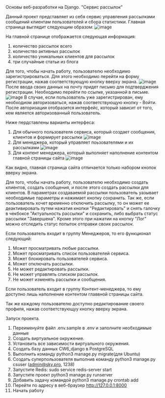 Основы веб-разработки на Django. "Сервис рассылок"

Данный проект представляет из себя сервис управления рассылками сообщений клиентам пользователей и сбора статистики.
Главная страница выглядит следующим образом:
![image](https://github.com/user-attachments/assets/f5d4247b-7375-4b8d-8ba4-ac120bda5049)

На главной странице отображается следующая информация:
1. количество рассылок всего
2. количество активных рассылок
3. количество уникальных клиентов для рассылок
4. три случайные статьи из блога

Для того, чтобы начать работу, пользователю необходимо зарегистрироваться. Для этого необходимо перейти на форму регистрации, нажав соответствующую кнопку вверху экрана.
![image](https://github.com/user-attachments/assets/46e4b1c1-e935-4fae-b3c8-a49ed10ad86d)
После ввода своих данных на почту придет письмо для подтверджения регистрации. Необходимо перейти по ссылке, указанной в письме.
![image](https://github.com/user-attachments/assets/20579a1e-3e5d-4fe6-bc7b-67665a80fc38)
В случае, если пользователь уже зарегистрирован, ему необходиом авторизоваться, нажав соответствующую кнопку - Войти.
После авторизации отобразится интерфейс, который зависит от того, кем является авторизованный пользователь. 

Ниже пердставлены варианты интерфеса:
1. Для обычного пользователя сервиса, который создает сообщения, клиентов и формирует рассылки
![image](https://github.com/user-attachments/assets/a2299c16-9347-4c3b-8069-36dd38f9ccdd)
2. Для менеджера, который управляет поьзователями и их рассылками
![image](https://github.com/user-attachments/assets/e3f965e3-4c9d-4971-af60-3b3b58cb5a29)
3. Для контент менеджера, который выполняет наполнение контентом главной страницы сайта
![image](https://github.com/user-attachments/assets/173a24d2-a715-4051-8d6e-76812ac681fb)

Как видно, главная страница сайта отличается только набором кнопок вверху экрана.

Для того, чтобы начать работу, пользователю необходимо создать клиентов, создать сообщения, и после этого создать рассылки для клиентов. В параметрах создаваемой рассылки пользователь уазывает необходимые параметры и нажимает кнопку сохранить. Так же, если пользователь хочет временно отключить рассылку, то он может ее деактивировать путем нажатия кнопки "Редактировать" и снять галочку в чекбоксе "Актуальность рассылки" и сохранить, либо выбрать статус рассылки "Завершена". Кроме этого при нажатии на кнопку "Лог" можно отследить статус попыток отправки своих рассылок.

Если пользователь входит в группу Менеджеров, то его функционал следующий:
1. Может просматривать любые рассылки.
2. Может просматривать список пользователей сервиса.
3. Может блокировать пользователей сервиса.
4. Может отключать рассылки.
5. Не может редактировать рассылки.
6. Не может управлять списком рассылок.
7. Не может изменять рассылки и сообщения.

Если пользователь входит в группу Контент-менеджера, то ему доступно лишь наполнение контентом главвной страницы сайта.

Так же каждому пользователю доступно редактирование своего профиля, нажав соответствующуу кнопку вверху экрана.


Запуск проекта.

1. Переименуйте файл .env.sample в .env и заполните необходимые данные
2. Создать виртуальное окружение.
3. Установить все зависимости виртуального окружения.
4. Создать базу данных CW6_django в PostgreSQL
5. Выполнить команду python3 manage.py migrate(для Ubuntu)
6. Создать суперпользователя выполнив команду python3 manage.py csuser (admin@sky.pro, 1238)
7. Запустите Redis: sudo service redis-server start
8. Запустите проект python3 manage.py runserver
9. Добавить задачу командой python3 manage.py crontab add
10. Перейти по адресу в веб-браузер http://127.0.0.1:8000
11. Начать работу


